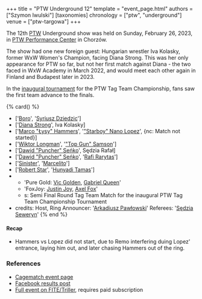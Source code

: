 +++
title = "PTW Underground 12"
template = "event_page.html"
authors = ["Szymon Iwulski"]
[taxonomies]
chronology = ["ptw", "underground"]
venue = ["ptw-targowa"]
+++

The 12th [PTW](@/o/ptw.md) Underground show was held on Sunday, February 26, 2023, in [PTW Performance Center](@/v/ptw-targowa.md) in Chorzów.

The show had one new foreign guest: Hungarian wrestler Iva Kolasky, former WxW Women's Champion, facing Diana Strong. This was her only appearance for PTW so far, but not her first match against Diana - the two faced in WxW Academy in March 2022, and would meet each other again in Finland and Budapest later in 2023.

In the [inaugural tournament](https://www.facebook.com/PrimeTimeWrestlingPL/posts/pfbid02GPtR7do2nZYvFzc4jbRLnvhSRDkD9Z1rg7kAxAp3X8YPiEoWnLKqzV2wWiqjP9GSl) for the PTW Tag Team Championship, fans saw the first team advance to the finals.

{% card() %}
- ['[Boro](@/w/boro.md)', '[Syriusz Dziedzic](@/w/dziedzic.md)']
- ['[Diana Strong](@/w/diana-strong.md)', Iva Kolasky]
- ['[Marco "Łysy" Hammers](@/w/marco-hammers.md)', '["Starboy" Nano Lopez](@/w/nano-lopez.md)',
  {nc: Match not started}]
- ['[Wiktor Longman](@/w/wiktor-longman.md)', '["Top Gun" Samson](@/w/samson.md)']
- ['[Dawid "Puncher" Seńko](@/w/puncher.md)', Sędzia Rafał]
- ['[Dawid "Puncher" Seńko](@/w/puncher.md)', '[Rafi Rarytas](@/w/rafi.md)']
- ['[Sinister](@/w/sinister.md)', '[Marcelito](@/w/marcelito.md)']
- ['[Robert Star](@/w/robert-star.md)', '[Hunyadi Tamas](@/w/hunyadi-tamas.md)']
- - 'Pure Gold: [Vic Golden](@/w/vic-golden.md), [Gabriel Queen](@/w/gabriel-queen.md)'
  - 'FoxJoy: [Justin Joy](@/w/justin-joy.md), [Axel Fox](@/w/axel-fox.md)'
  - s: Semi Final Round Tag Team Match for the inaugural PTW Tag Team Championship
      Tournament
- credits:
    Host, Ring Announcer: '[Arkadiusz Pawłowski](@/w/pan-pawlowski.md)'
    Referees: '[Sędzia Seweryn](@/w/sedzia-seweryn.md)'
{% end %}

#### Recap

- Hammers vs Lopez did not start, due to Remo interfering duing Lopez' entrance, laying him out, and later chasing Hammers out of the ring.

### References

* [Cagematch event page](https://www.cagematch.net/?id=1&nr=358863)
* [Facebook results post](https://www.facebook.com/PrimeTimeWrestlingPL/posts/pfbid0kFyjthd2PbGBvzF8V5szNcW5zNMsKTogAF8wYWM7jfMWg9rQVoQhd43HP4rUSjxSl)
* [Full event on FITE/Triller](https://www.trillertv.com/watch/kinguin-ptw-underground-12/2pceo/), requires paid subscription

